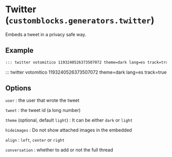 # Twitter (`customblocks.generators.twitter`)

Embeds a tweet in a privacy safe way.

## Example

```markdown
::: twitter votomitico 1193240526373507072 theme=dark lang=es track=true
```

::: twitter votomitico 1193240526373507072 theme=dark lang=es track=true

## Options

`user`
: the user that wrote the tweet

`tweet`
: the tweet id (a long number)

`theme` (optional, default `light`)
: It can be either `dark` or `light`

`hideimages`
: Do not show attached images in the embedded

`align`
: `left`, `center` or `right`

`conversation`
: whether to add or not the full thread



